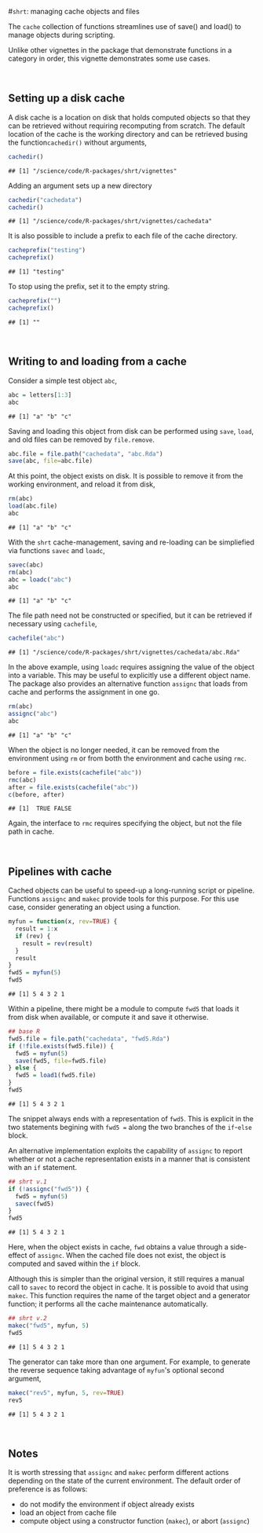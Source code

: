 #`shrt`: managing cache objects and files

The `cache` collection of functions streamlines use of save() and load() to manage objects during scripting. 

Unlike other vignettes in the package that demonstrate functions in a category in order, this vignette demonstrates some use cases.






&nbsp;
## Setting up a disk cache

A disk cache is a location on disk that holds computed objects so that they can be retrieved without requiring recomputing from scratch. The default location of the cache is the working directory and can be retrieved busing the function`cachedir()` without arguments,


```r
cachedir()
```

```
## [1] "/science/code/R-packages/shrt/vignettes"
```

Adding an argument sets up a new directory


```r
cachedir("cachedata")
cachedir()
```

```
## [1] "/science/code/R-packages/shrt/vignettes/cachedata"
```

It is also possible to include a prefix to each file of the cache directory.


```r
cacheprefix("testing")
cacheprefix()
```

```
## [1] "testing"
```

To stop using the prefix, set it to the empty string.


```r
cacheprefix("")
cacheprefix()
```

```
## [1] ""
```




&nbsp;
## Writing to and loading from a cache

Consider a simple test object `abc`,


```r
abc = letters[1:3]
abc
```

```
## [1] "a" "b" "c"
```

Saving and loading this object from disk can be performed using `save`, `load`, and old files can be removed by `file.remove`.


```r
abc.file = file.path("cachedata", "abc.Rda")
save(abc, file=abc.file)
```

At this point, the object exists on disk. It is possible to remove it from the working environment, and reload it from disk,


```r
rm(abc)
load(abc.file)
abc
```

```
## [1] "a" "b" "c"
```

With the `shrt` cache-management, saving and re-loading can be simpliefied via functions `savec` and `loadc`, 


```r
savec(abc)
rm(abc)
abc = loadc("abc")
abc
```

```
## [1] "a" "b" "c"
```

The file path need not be constructed or specified, but it can be retrieved if necessary using `cachefile`,


```r
cachefile("abc")
```

```
## [1] "/science/code/R-packages/shrt/vignettes/cachedata/abc.Rda"
```

In the above example, using `loadc` requires assigning the value of the object into a variable. This may be useful to explicitly use a different object name. The package also provides an alternative function `assignc` that loads from cache and performs the assignment in one go.


```r
rm(abc)
assignc("abc")
abc
```

```
## [1] "a" "b" "c"
```

When the object is no longer needed, it can be removed from the environment using `rm` or from botth the environment and cache using `rmc`.


```r
before = file.exists(cachefile("abc"))
rmc(abc)
after = file.exists(cachefile("abc"))
c(before, after)
```

```
## [1]  TRUE FALSE
```

Again, the interface to `rmc` requires specifying the object, but not the file path in cache.




&nbsp;
## Pipelines with cache

Cached objects can be useful to speed-up a long-running script or pipeline. Functions `assignc` and `makec` provide tools for this purpose. For this use case, consider generating an object using a function.


```r
myfun = function(x, rev=TRUE) {
  result = 1:x
  if (rev) {
    result = rev(result)
  }
  result
}
fwd5 = myfun(5)
fwd5
```

```
## [1] 5 4 3 2 1
```

Within a pipeline, there might be a module to compute `fwd5` that loads it from disk when available, or compute it and save it otherwise.


```r
## base R
fwd5.file = file.path("cachedata", "fwd5.Rda")
if (!file.exists(fwd5.file)) {
  fwd5 = myfun(5)
  save(fwd5, file=fwd5.file)
} else {
  fwd5 = load1(fwd5.file)
}
fwd5
```

```
## [1] 5 4 3 2 1
```

The snippet always ends with a representation of `fwd5`. This is explicit in the two statements begining with `fwd5 =` along the two branches of the `if`-`else` block.

An alternative implementation exploits the capability of `assignc` to report whether or not a cache representation exists in a manner that is consistent with an `if` statement.


```r
## shrt v.1
if (!assignc("fwd5")) {
  fwd5 = myfun(5)
  savec(fwd5)
}
fwd5
```

```
## [1] 5 4 3 2 1
```

Here, when the object exists in cache, `fwd` obtains a value through a side-effect of `assignc`. When the cached file does not exist, the object is computed and saved within the `if` block.

Although this is simpler than the original version, it still requires a manual call to `savec` to record the object in cache. It is possible to avoid that using `makec`. This function requires the name of the target object and a generator function; it performs all the cache maintenance automatically.


```r
## shrt v.2
makec("fwd5", myfun, 5)
fwd5
```

```
## [1] 5 4 3 2 1
```

The generator can take more than one argument. For example, to generate the reverse sequence taking advantage of `myfun`'s optional second argument,


```r
makec("rev5", myfun, 5, rev=TRUE)
rev5
```

```
## [1] 5 4 3 2 1
```




&nbsp;
## Notes

It is worth stressing that `assignc` and `makec` perform different actions depending on the state of the current environment. The default order of preference is as follows:

 - do not modify the environment if object already exists
 - load an object from cache file
 - compute object using a constructor function (`makec`), or abort (`assignc`)







